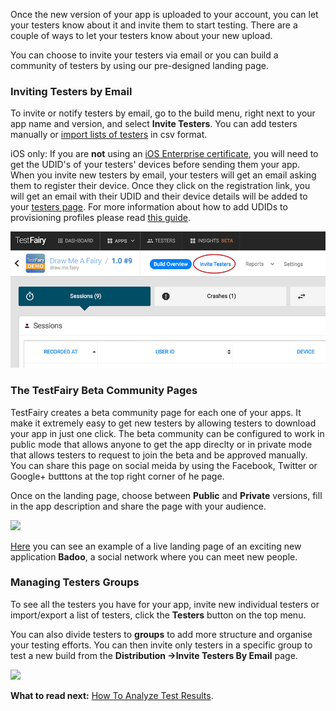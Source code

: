 <!-- # Inviting Testers -->



Once the new version of your app is uploaded to your account, you can let your testers know about it and invite them to start testing. There are a couple of ways to let your testers know about your new upload. 

You can choose to invite your testers via email or you can build a community of testers by using our pre-designed landing page.

### Inviting Testers by Email

To invite or notify testers by email, go to the build menu, right next to your app name and version, and select **Invite Testers**.
You can add testers manually or [import lists of testers](https://app.testfairy.com/testers/import/) in csv format.

iOS only: If you are **not** using an [iOS Enterprise certificate](https://developer.apple.com/programs/ios/enterprise/), you will need to get the UDID's of your testers' devices before sending them your app. When you invite new testers by email, your testers will get an email asking them to register their device. Once they click on the registration link, you will get an email with their UDID and their device details will be added to your [testers page](https://app.testfairy.com/testers).
For more information about how to add UDIDs to provisioning profiles please read [this guide](http://docs.testfairy.com/iOS_SDK/Adding_UDIDs_to_iOS_development_profile.html).

![ alt upload](../../img/app/invite-testers2.png)

### The TestFairy Beta Community Pages

TestFairy creates a beta community page for each one of your apps. It make it extremely easy to get new testers by allowing testers to  download your app in just one click. The beta community can be configured to work in public mode that allows anyone to get the app direclty or in private mode that allows testers to request to join the beta and be approved manually.
You can share this page on social meida by using the Facebook, Twitter or Google+ butttons at the top right corner of he page.

Once on the landing page, choose between **Public** and **Private** versions, fill in the app description and share the page with your audience.

<!-- ![ alt testfairy-beta-community](../../img/app/testfairy-beta-community.png) -->
<img src="../../img/app/testfairy-beta-community.png" width="800"/>
 
 <a href="https://community.testfairy.com/join/jHWsEbrfwF7e7UjUjwDZ7h8xanScHLs0" target="_blank">Here</a>  you can see an example of a live landing page of an exciting new application **Badoo**, a social network where you can meet new people.


### Managing Testers Groups

To see all the testers you have for your app, invite new individual testers or import/export a list of testers, click the **Testers** button on the top menu.  

You can also divide testers to **groups** to add more structure and organise your testing efforts. 
You can then invite only testers in a specific group to test a new build from the  **Distribution ->Invite Testers By Email** page.

<!-- ![ alt testers](../../img/app/testers.png) -->
<img src="../../img/app/testers.png" width="800"/>
 
**What to read next:** [How To Analyze Test Results](How_To_Analyze_Test_Results.html).

